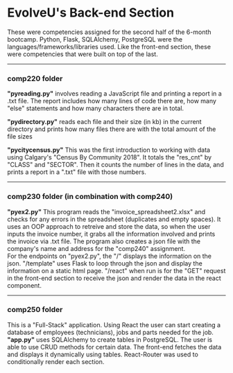 <h1>EvolveU's Back-end Section</h1>
<p>These were competencies assigned for the second half of the 6-month bootcamp. Python, Flask, SQLAlchemy, PostgreSQL were the
languages/frameworks/libraries used. Like the front-end section, these were competencies that were built on top of the last.</p>

<hr/>

<h3>comp220 folder</h3>
<p><b>"pyreading.py"</b> involves reading a JavaScript file and printing a report in a .txt file. The report includes how many lines of code
there are, how many "else" statements and how many characters there are in total.</p>

<p><b>"pydirectory.py"</b> reads each file and their size (in kb) in the current directory and prints how many files there are with 
the total amount of the file sizes</p>

<p><b>"pycitycensus.py"</b> This was the first introduction to working with data using Calgary's "Census By Community 2018".
It totals the "res_cnt" by "CLASS" and "SECTOR". Then it counts the number of lines in the data, and prints a report in a ".txt" file
with those numbers.
</p>

<hr />

<h3>comp230 folder (in combination with comp240)</h3>
<p><b>"pyex2.py"</b> This program reads the "invoice_spreadsheet2.xlsx" and checks for any errors in the spreadsheet (duplicates and empty spaces). It uses an OOP approach to retreive and store the data, so when the user inputs the invoice number, it grabs all the information involved and prints the invoice via .txt file. The program also creates a json file with the company's name and address for the "comp240" assignment.<br/>
For the endpoints on "pyex2.py", the "/" displays the information on the json. "/template" uses Flask to loop through the json and display the information on a static html page. "/react" when run is for the "GET" request in the front-end section to receive the json and render the data in the react component. 
</p>

<hr />

<h3>comp250 folder</h3>
<p>This is a "Full-Stack" application. Using React the user can start creating a database of employees (technicians), jobs and parts needed for the job. <b>"app.py"</b> uses SQLAlchemy to create tables in PostgreSQL. The user is able to use CRUD methods for certain data. The front-end fetches the data and displays it dynamically using tables. React-Router was used to conditionally render each section.
</p>
